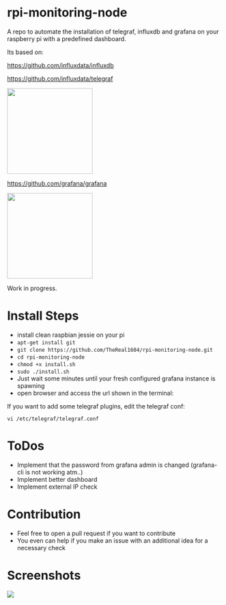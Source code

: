 # rpi-monitoring-node

A repo to automate the installation of telegraf, influxdb and grafana on your raspberry pi with a predefined dashboard.

Its based on:

https://github.com/influxdata/influxdb

https://github.com/influxdata/telegraf

<img src="https://upload.wikimedia.org/wikipedia/commons/c/c6/Influxdb_logo.svg" height="200">

https://github.com/grafana/grafana

<img src="https://camo.githubusercontent.com/7f7d8e67efe1cfb2a63b8024ed1e8fe66fa9b70b/68747470733a2f2f662e636c6f75642e6769746875622e636f6d2f6173736574732f31303939392f323531383832302f64626231313031612d623436382d313165332d393162662d3234326339633633326330372e504e47" height="200">


Work in progress.

# Install Steps

* install clean raspbian jessie on your pi
* `apt-get install git`
* `git clone https://github.com/TheReal1604/rpi-monitoring-node.git`
* `cd rpi-monitoring-node`
* `chmod +x install.sh`
* `sudo ./install.sh`
* Just wait some minutes until your fresh configured grafana instance is spawning
* open browser and access the url shown in the terminal:

If you want to add some telegraf plugins, edit the telegraf conf:

`vi /etc/telegraf/telegraf.conf`

# ToDos
* Implement that the password from grafana admin is changed (grafana-cli is not working atm..)
* Implement better dashboard
* Implement external IP check

# Contribution
* Feel free to open a pull request if you want to contribute
* You even can help if you make an issue with an additional idea for a necessary check

# Screenshots
<img src=https://cdn.cloudreboot.de/github/rpi-monitoring-node.png>
